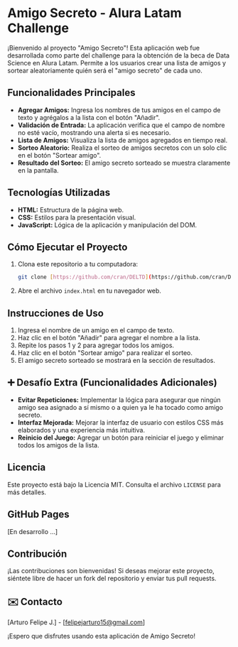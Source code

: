 # Amigo Secreto - Alura Latam Challenge

¡Bienvenido al proyecto "Amigo Secreto"! Esta aplicación web fue desarrollada como parte del challenge para la obtención de la beca de Data Science en Alura Latam. Permite a los usuarios crear una lista de amigos y sortear aleatoriamente quién será el "amigo secreto" de cada uno.

##  Funcionalidades Principales

* **Agregar Amigos:** Ingresa los nombres de tus amigos en el campo de texto y agrégalos a la lista con el botón "Añadir".
* **Validación de Entrada:** La aplicación verifica que el campo de nombre no esté vacío, mostrando una alerta si es necesario.
* **Lista de Amigos:** Visualiza la lista de amigos agregados en tiempo real.
* **Sorteo Aleatorio:** Realiza el sorteo de amigos secretos con un solo clic en el botón "Sortear amigo".
* **Resultado del Sorteo:** El amigo secreto sorteado se muestra claramente en la pantalla.

##  Tecnologías Utilizadas

* **HTML:** Estructura de la página web.
* **CSS:** Estilos para la presentación visual.
* **JavaScript:** Lógica de la aplicación y manipulación del DOM.

##  Cómo Ejecutar el Proyecto

1.  Clona este repositorio a tu computadora:

    ```bash
    git clone [https://github.com/cran/DELTD](https://github.com/cran/DELTD)
    ```

2.  Abre el archivo `index.html` en tu navegador web.

##  Instrucciones de Uso

1.  Ingresa el nombre de un amigo en el campo de texto.
2.  Haz clic en el botón "Añadir" para agregar el nombre a la lista.
3.  Repite los pasos 1 y 2 para agregar todos los amigos.
4.  Haz clic en el botón "Sortear amigo" para realizar el sorteo.
5.  El amigo secreto sorteado se mostrará en la sección de resultados.

## ➕ Desafío Extra (Funcionalidades Adicionales)

* **Evitar Repeticiones:** Implementar la lógica para asegurar que ningún amigo sea asignado a sí mismo o a quien ya le ha tocado como amigo secreto.
* **Interfaz Mejorada:** Mejorar la interfaz de usuario con estilos CSS más elaborados y una experiencia más intuitiva.
* **Reinicio del Juego:** Agregar un botón para reiniciar el juego y eliminar todos los amigos de la lista.

##  Licencia

Este proyecto está bajo la Licencia MIT. Consulta el archivo `LICENSE` para más detalles.

##  GitHub Pages

[En desarrollo ...]

##  Contribución

¡Las contribuciones son bienvenidas! Si deseas mejorar este proyecto, siéntete libre de hacer un fork del repositorio y enviar tus pull requests.

## ✉️ Contacto

[Arturo Felipe J.] - [felipejarturo15@gmail.com]

¡Espero que disfrutes usando esta aplicación de Amigo Secreto!
